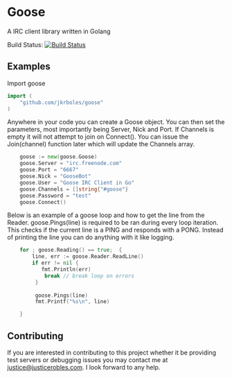 # Goose
A IRC client library written in Golang 

Build Status: [![Build Status](https://travis-ci.org/jkrobles/goose.svg?branch=master)](https://travis-ci.org/jkrobles/goose)

## Examples ##
Import goose
```go
import (
    "github.com/jkrboles/goose"
)
```

Anywhere in your code you can create a Goose object. You can then set the parameters, most importantly being Server, Nick and Port. If Channels is empty it will not attempt to join on Connect(). You can issue the Join(channel) function later which will update the Channels array.
```go
    goose := new(goose.Goose)
    goose.Server = "irc.freenode.com"
    goose.Port = "6667"
    goose.Nick = "GooseBot" 
    goose.User = "Goose IRC Client in Go"
    goose.Channels = []string{"#goose"}
    goose.Password = "test" 
    goose.Connect()
```

Below is an example of a goose loop and how to get the line from the Reader. goose.Pings(line) is required to be ran during every loop iteration. This checks if the current line is a PING and responds with a PONG. Instead of printing the line you can do anything with it like logging. 
```go
    for ; goose.Reading() == true;  { 
        line, err := goose.Reader.ReadLine()
        if err != nil { 
           fmt.Println(err)
            break // break loop on errors
         } 
    
         goose.Pings(line)
         fmt.Printf("%s\n", line)

    }
```



## Contributing ##
If you are interested in contributing to this project whether it be providing test servers or debugging issues you may contact me at justice@justicerobles.com. I look forward to any help.
